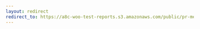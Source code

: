```yaml
---
layout: redirect
redirect_to: https://a8c-woo-test-reports.s3.amazonaws.com/public/pr-merge/44902/e2e/index.html
---
```


